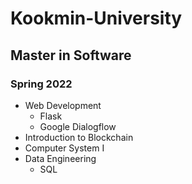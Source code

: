 # Kookmin-University

## Master in Software

### Spring 2022

- Web Development
  -  Flask
  -  Google Dialogflow
- Introduction to Blockchain
- Computer System I
- Data Engineering
  -  SQL
